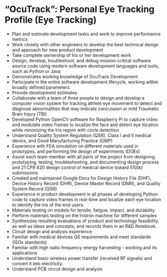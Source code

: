 # “OcuTrack”: Personal Eye Tracking Profile (Eye Tracking)
- Plan and estimate development tasks and work to improve performance metrics
- Work closely with other engineers to develop the best technical design and approach for new product development
- Take complete ownership of his or her development work
- Design, develop, troubleshoot, and debug mission-critical software source code using modern software development languages and tools, such as Python or Java
- Demonstrates working knowledge of OcuTrack Development
- Participate in the entire software development lifecycle, working within broadly defined parameters
- Provide development estimates
- Collaborate with a team of three people to design and develop a computer vision system for tracking athlete eye movement to
detect and diagnose abnormalities that may indicate concussion or mild Traumatic Brain Injury (TBI)
- Developed Python OpenCV software for Raspberry Pi to capture video and modulate video frames to localize the face
and detect eye location while minimizing the Iris region with circle detection
- Understand Quality System Regulation (QSR), Class I and II medical device, and Good Manufacturing Practice
(GMP)
- Experience with FEA simulation on different materials used in prototypes, and performing the design of experiments (DOEs)
- Assist each team member with all parts of the project from designing, prototyping, testing, troubleshooting, and
documenting design process and 21 CFR 820 design control of medical device toward 510(k) submissions
- Created and maintained Google Docs for Design History File (DHF), Device History Record (DHR), Device Master Record (DMR), and Quality System Record (QSR)
- Experience in product development in all phases of developing Python code to capture video frames in real-time and localize each eye location to identify the iris of the end users.
- Materials testing on models for tensile, fatigue, impact, and durability.
- Perform materials testing on the Instron machine for different samples
- Synthesizes resulting evaluations of product and technology feasibility, as well as ideas and concepts, and records them in an R&D Notebook.
- Circuit design and analysis experience
- Familiar with medical devices QS requirements and meet standards (ISOs standards)
- Familiar with high radio frequency energy harvesting - working and its applications
- Understand basic wireless power transfer (received RF signals) and convert it into electricity.
- Understand PCB circuit design and analysis 

